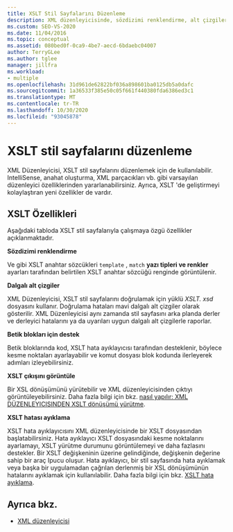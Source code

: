```yaml
---
title: XSLT Stil Sayfalarını Düzenleme
description: XML düzenleyicisinde, sözdizimi renklendirme, alt çizgiler ve XSLT hata ayıklayıcısını düzenleyiciden başlatma dahil olmak üzere XSLT stil sayfalarını düzenleme özellikleri hakkında bilgi edinin.
ms.custom: SEO-VS-2020
ms.date: 11/04/2016
ms.topic: conceptual
ms.assetid: 080bed0f-0ca9-4be7-aecd-6bdaebc04007
author: TerryGLee
ms.author: tglee
manager: jillfra
ms.workload:
- multiple
ms.openlocfilehash: 31d961de62822bf036a898601ba0125db5a0dafc
ms.sourcegitcommit: 1a36533f385e50c05f661f440380fda6386ed3c1
ms.translationtype: MT
ms.contentlocale: tr-TR
ms.lasthandoff: 10/30/2020
ms.locfileid: "93045878"
---
```

# <a name="edit-xslt-style-sheets"></a>XSLT stil sayfalarını düzenleme

XML Düzenleyicisi, XSLT stil sayfalarını düzenlemek için de kullanılabilir. IntelliSense, anahat oluşturma, XML parçacıkları vb. gibi varsayılan düzenleyici özelliklerinden yararlanabilirsiniz. Ayrıca, XSLT 'de geliştirmeyi kolaylaştıran yeni özellikler de vardır.

## <a name="xslt-features"></a>XSLT Özellikleri

Aşağıdaki tabloda XSLT stil sayfalarıyla çalışmaya özgü özellikler açıklanmaktadır.

**Sözdizimi renklendirme**

Ve gibi XSLT anahtar sözcükleri `template` , `match` **yazı tipleri ve renkler** ayarları tarafından belirtilen XSLT anahtar sözcüğü renginde görüntülenir.

**Dalgalı alt çizgiler**

XML Düzenleyicisi, XSLT stil sayfalarını doğrulamak için yüklü *XSLT. xsd* dosyasını kullanır. Doğrulama hataları mavi dalgalı alt çizgiler olarak gösterilir. XML Düzenleyicisi aynı zamanda stil sayfasını arka planda derler ve derleyici hatalarını ya da uyarıları uygun dalgalı alt çizgilerle raporlar.

**Betik blokları için destek**

Betik bloklarında kod, XSLT hata ayıklayıcısı tarafından desteklenir, böylece kesme noktaları ayarlayabilir ve komut dosyası blok kodunda ilerleyerek adımları izleyebilirsiniz.

**XSLT çıkışını görüntüle**

Bir XSL dönüşümünü yürütebilir ve XML düzenleyicisinden çıktıyı görüntüleyebilirsiniz. Daha fazla bilgi için bkz. [nasıl yapılır: XML DÜZENLEYICISINDEN XSLT dönüşümü yürütme](../xml-tools/how-to-execute-an-xslt-transformation-from-the-xml-editor.md).

**XSLT hatası ayıklama**

XSLT hata ayıklayıcısını XML düzenleyicisinde bir XSLT dosyasından başlatabilirsiniz. Hata ayıklayıcı XSLT dosyasındaki kesme noktalarını ayarlamayı, XSLT yürütme durumunu görüntülemeyi ve daha fazlasını destekler. Bir XSLT değişkeninin üzerine gelindiğinde, değişkenin değerine sahip bir araç Ipucu oluşur. Hata ayıklayıcı, bir stil sayfasında hata ayıklamak veya başka bir uygulamadan çağrılan derlenmiş bir XSL dönüşümünün hatalarını ayıklamak için kullanılabilir. Daha fazla bilgi için bkz. [XSLT hata ayıklama](../xml-tools/debugging-xslt.md).

## <a name="see-also"></a>Ayrıca bkz.

- [XML düzenleyicisi](../xml-tools/xml-editor.md)

